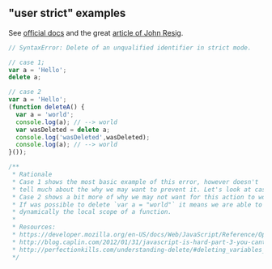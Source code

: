 ## "user strict" examples

See [official docs](https://developer.mozilla.org/en/docs/Web/JavaScript/Reference/Strict_mode) and the great [article of John Resig](http://ejohn.org/blog/ecmascript-5-strict-mode-json-and-more/).


```js
// SyntaxError: Delete of an unqualified identifier in strict mode.

// case 1;
var a = 'Hello';
delete a;

// case 2
var a = 'Hello';
(function deleteA() {
  var a = 'world';
  console.log(a); // --> world
  var wasDeleted = delete a;
  console.log('wasDeleted',wasDeleted);
  console.log(a); // --> world
}());

/**
 * Rationale
 * Case 1 shows the most basic example of this error, however doesn't
 * tell much about the why we may want to prevent it. Let's look at case 2.
 * Case 2 shows a bit more of why we may not want for this action to work.
 * If was possible to delete `var a = "world"` it means we are able to change
 * dynamically the local scope of a function.
 *
 * Resources:
 * https://developer.mozilla.org/en-US/docs/Web/JavaScript/Reference/Operators/delete
 * http://blog.caplin.com/2012/01/31/javascript-is-hard-part-3-you-cant-delete-with-delete/
 * http://perfectionkills.com/understanding-delete/#deleting_variables_via_eval
 */
```